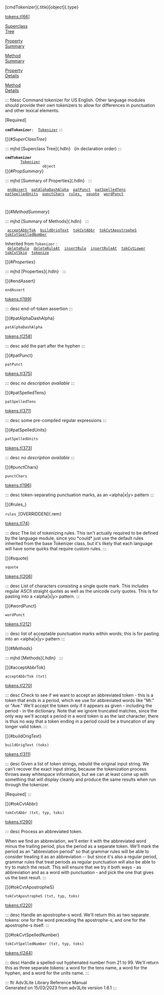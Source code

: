 [cmdTokenizer]{.title}[object]{.type}

[tokens.t](../file/tokens.t.html)\[[66](../source/tokens.t.html#66)\]

[Superclass\
Tree](#_SuperClassTree_)

[Property\
Summary](#_PropSummary_)

[Method\
Summary](#_MethodSummary_)

[Property\
Details](#_Properties_)

[Method\
Details](#_Methods_)

::: fdesc
Command tokenizer for US English. Other language modules should provide
their own tokenizers to allow for differences in punctuation and other
lexical elements.

\[Required\]

**`cmdTokenizer`**` :   `[`Tokenizer`](../object/Tokenizer.html)
:::

[]{#_SuperClassTree_}

::: mjhd
[Superclass Tree]{.hdln}   (in declaration order)
:::

**`cmdTokenizer`**\
`         `[`Tokenizer`](../object/Tokenizer.html)\
`                 object`\
[]{#_PropSummary_}

::: mjhd
[Summary of Properties]{.hdln}  
:::

` `[`endAssert`](#endAssert)`  `[`patAlphaDashAlpha`](#patAlphaDashAlpha)`  `[`patPunct`](#patPunct)`  `[`patSpelledTens`](#patSpelledTens)`  `[`patSpelledUnits`](#patSpelledUnits)`  `[`punctChars`](#punctChars)`  `[`rules_`](#rules_)`  `[`squote`](#squote)`  `[`wordPunct`](#wordPunct)`  `

` `

[]{#_MethodSummary_}

::: mjhd
[Summary of Methods]{.hdln}  
:::

` `[`acceptAbbrTok`](#acceptAbbrTok)`  `[`buildOrigText`](#buildOrigText)`  `[`tokCvtAbbr`](#tokCvtAbbr)`  `[`tokCvtApostropheS`](#tokCvtApostropheS)`  `[`tokCvtSpelledNumber`](#tokCvtSpelledNumber)`  `

Inherited from `Tokenizer` :\
` `[`deleteRule`](../object/Tokenizer.html#deleteRule)`  `[`deleteRuleAt`](../object/Tokenizer.html#deleteRuleAt)`  `[`insertRule`](../object/Tokenizer.html#insertRule)`  `[`insertRuleAt`](../object/Tokenizer.html#insertRuleAt)`  `[`tokCvtLower`](../object/Tokenizer.html#tokCvtLower)`  `[`tokCvtSkip`](../object/Tokenizer.html#tokCvtSkip)`  `[`tokenize`](../object/Tokenizer.html#tokenize)`  `

[]{#_Properties_}

::: mjhd
[Properties]{.hdln}  
:::

[]{#endAssert}

`endAssert`

[tokens.t](../file/tokens.t.html)\[[199](../source/tokens.t.html#199)\]

::: desc
end-of-token assertion
:::

[]{#patAlphaDashAlpha}

`patAlphaDashAlpha`

[tokens.t](../file/tokens.t.html)\[[258](../source/tokens.t.html#258)\]

::: desc
add the part after the hyphen
:::

[]{#patPunct}

`patPunct`

[tokens.t](../file/tokens.t.html)\[[375](../source/tokens.t.html#375)\]

::: desc
*no description available*
:::

[]{#patSpelledTens}

`patSpelledTens`

[tokens.t](../file/tokens.t.html)\[[371](../source/tokens.t.html#371)\]

::: desc
some pre-compiled regular expressions
:::

[]{#patSpelledUnits}

`patSpelledUnits`

[tokens.t](../file/tokens.t.html)\[[373](../source/tokens.t.html#373)\]

::: desc
*no description available*
:::

[]{#punctChars}

`punctChars`

[tokens.t](../file/tokens.t.html)\[[196](../source/tokens.t.html#196)\]

::: desc
token-separating punctuation marks, as an \<alpha\|x\|y\> pattern
:::

[]{#rules_}

`rules_`[OVERRIDDEN]{.rem}

[tokens.t](../file/tokens.t.html)\[[74](../source/tokens.t.html#74)\]

::: desc
The list of tokenizing rules. This isn\'t actually required to be
defined by the language module, since you \*could\* just use the default
rules inherited from the base Tokenizer class, but it\'s likely that
each language will have some quirks that require custom rules.
:::

[]{#squote}

`squote`

[tokens.t](../file/tokens.t.html)\[[206](../source/tokens.t.html#206)\]

::: desc
List of characters consisting a single quote mark. This includes regular
ASCII straight quotes as well as the unicode curly quotes. This is for
pasting into a \<alpha\|x\|y\> pattern.
:::

[]{#wordPunct}

`wordPunct`

[tokens.t](../file/tokens.t.html)\[[212](../source/tokens.t.html#212)\]

::: desc
list of acceptable punctuation marks within words; this is for pasting
into an \<alpha\|x\|y\> pattern
:::

[]{#_Methods_}

::: mjhd
[Methods]{.hdln}  
:::

[]{#acceptAbbrTok}

`acceptAbbrTok (txt)`

[tokens.t](../file/tokens.t.html)\[[270](../source/tokens.t.html#270)\]

::: desc
Check to see if we want to accept an abbreviated token - this is a token
that ends in a period, which we use for abbreviated words like \"Mr.\"
or \"Ave.\" We\'ll accept the token only if it appears as given -
including the period - in the dictionary. Note that we ignore truncated
matches, since the only way we\'ll accept a period in a word token is as
the last character; there is thus no way that a token ending in a period
could be a truncation of any longer valid token.
:::

[]{#buildOrigText}

`buildOrigText (toks)`

[tokens.t](../file/tokens.t.html)\[[311](../source/tokens.t.html#311)\]

::: desc
Given a list of token strings, rebuild the original input string. We
can\'t recover the exact input string, because the tokenization process
throws away whitespace information, but we can at least come up with
something that will display cleanly and produce the same results when
run through the tokenizer.

\[Required\]
:::

[]{#tokCvtAbbr}

`tokCvtAbbr (txt, typ, toks)`

[tokens.t](../file/tokens.t.html)\[[290](../source/tokens.t.html#290)\]

::: desc
Process an abbreviated token.

When we find an abbreviation, we\'ll enter it with the abbreviated word
minus the trailing period, plus the period as a separate token. We\'ll
mark the period as an \"abbreviation period\" so that grammar rules will
be able to consider treating it as an abbreviation \-- but since it\'s
also a regular period, grammar rules that treat periods as regular
punctuation will also be able to try to match the result. This will
ensure that we try it both ways - as abbreviation and as a word with
punctuation - and pick the one that gives us the best result.
:::

[]{#tokCvtApostropheS}

`tokCvtApostropheS (txt, typ, toks)`

[tokens.t](../file/tokens.t.html)\[[220](../source/tokens.t.html#220)\]

::: desc
Handle an apostrophe-s word. We\'ll return this as two separate tokens:
one for the word preceding the apostrophe-s, and one for the
apostrophe-s itself.
:::

[]{#tokCvtSpelledNumber}

`tokCvtSpelledNumber (txt, typ, toks)`

[tokens.t](../file/tokens.t.html)\[[244](../source/tokens.t.html#244)\]

::: desc
Handle a spelled-out hyphenated number from 21 to 99. We\'ll return this
as three separate tokens: a word for the tens name, a word for the
hyphen, and a word for the units name.
:::

::: ftr
Adv3Lite Library Reference Manual\
Generated on 15/03/2023 from adv3Lite version 1.6.1
:::
